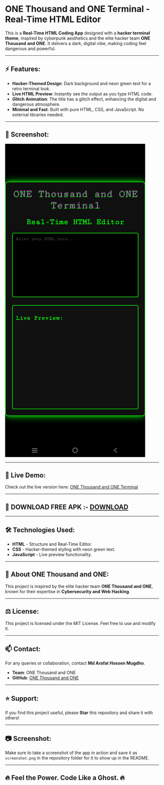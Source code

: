 # ONE Thousand and ONE Terminal - Real-Time HTML Editor

This is a **Real-Time HTML Coding App** designed with a **hacker terminal theme**, inspired by cyberpunk aesthetics and the elite hacker team **ONE Thousand and ONE**. It delivers a dark, digital vibe, making coding feel dangerous and powerful.

---

## ⚡ Features:
- **Hacker-Themed Design**: Dark background and neon green text for a retro terminal look.  
- **Live HTML Preview**: Instantly see the output as you type HTML code.  
- **Glitch Animation**: The title has a glitch effect, enhancing the digital and dangerous atmosphere.  
- **Minimal and Fast**: Built with pure HTML, CSS, and JavaScript. No external libraries needed.  

---

## 🎨 Screenshot:
![Hacker Terminal Preview](screenshot.png)

---

## 🚀 Live Demo:
Check out the live version here: [ONE Thousand and ONE Terminal](https://onethousandandone-1001.github.io/REAL-TIME-HTML/)

---

## 🚀 DOWNLOAD FREE APK :- [DOWNLOAD](https://raw.githubusercontent.com/ONEThousandandONE-1001/REAL-TIME-HTML-APK/refs/heads/main/base.apk)

---

## 🛠️ Technologies Used:
- **HTML** - Structure and Real-Time Editor.  
- **CSS** - Hacker-themed styling with neon green text.  
- **JavaScript** - Live preview functionality.  

---

## 👻 About ONE Thousand and ONE:
This project is inspired by the elite hacker team **ONE Thousand and ONE**, known for their expertise in **Cybersecurity and Web Hacking**.  

---

## ⚖️ License:
This project is licensed under the MIT License. Feel free to use and modify it.  

---

## 📫 Contact:
For any queries or collaboration, contact **Md Arafat Hossen Mugdho**.  
- **Team**: ONE Thousand and ONE  
- **GitHub**: [ONE Thousand and ONE](https://github.com/onethousandandone-1001)  

---

## ⭐ Support:
If you find this project useful, please **Star** this repository and share it with others!

---

## 📷 Screenshot:
Make sure to take a screenshot of the app in action and save it as `screenshot.png` in the repository folder for it to show up in the README.

---

## 🔥 Feel the Power. Code Like a Ghost. 🔥
